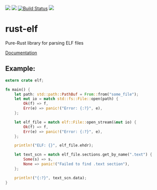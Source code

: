 [![](https://img.shields.io/crates/v/elf.svg)](https://crates.io/crates/elf)
[![](https://img.shields.io/crates/d/elf.svg)](https://crates.io/crates/elf)
[![Build Status](https://github.com/cole14/rust-elf/actions/workflows/rust.yml/badge.svg)](https://github.com/cole14/rust-elf/actions)
[![](https://docs.rs/elf/badge.svg)](https://docs.rs/elf/)

# rust-elf
Pure-Rust library for parsing ELF files

[Documentation](https://docs.rs/elf/)

## Example:
```rust
extern crate elf;

fn main() {
    let path: std::path::PathBuf = From::from("some_file");
    let mut io = match std::fs::File::open(path) {
        Ok(f) => f,
        Err(e) => panic!("Error: {:?}", e),
    };

    let elf_file = match elf::File::open_stream(&mut io) {
        Ok(f) => f,
        Err(e) => panic!("Error: {:?}", e),
    };

    println!("ELF: {}", elf_file.ehdr);

    let text_scn = match elf_file.sections.get_by_name(".text") {
        Some(s) => s,
        None => panic!("Failed to find .text section"),
    };

    println!("{:?}", text_scn.data);
}

```
